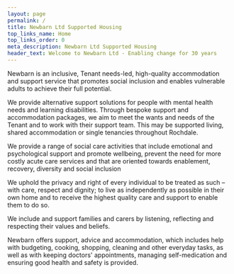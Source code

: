 ```yaml
---
layout: page
permalink: /
title: Newbarn Ltd Supported Housing
top_links_name: Home
top_links_order: 0
meta_description: Newbarn Ltd Supported Housing
header_text: Welcome to Newbarn Ltd - Enabling change for 30 years
---
```


Newbarn is an inclusive, Tenant needs-led, high-quality accommodation and support service that promotes social inclusion and enables vulnerable adults to achieve their full potential.

We provide alternative support solutions for people with mental health needs and learning disabilities. Through bespoke support and accommodation packages, we aim to meet the wants and needs of the Tenant and to work with their support team. This may be supported living, shared accommodation or single tenancies throughout Rochdale.

We provide a range of social care activities that include emotional and psychological support and promote wellbeing, prevent the need for more costly acute care services and that are oriented towards enablement, recovery, diversity and social inclusion

We uphold the privacy and right of every individual to be treated as such – with care, respect and dignity; to live as independently as possible in their own home and to receive the highest quality care and support to enable them to do so.

We include and support families and carers by listening, reflecting and respecting their values and beliefs.

Newbarn offers support, advice and accommodation, which includes help with budgeting, cooking, shopping, cleaning and other everyday tasks, as well as with keeping doctors' appointments, managing self-medication and ensuring good health and safety is provided.